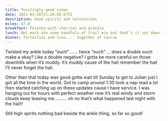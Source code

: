 ```yaml
---
title: Twistingly good views
date: 2021-03-26T21:24:05.675Z
description: Good spirits and salutations
miles: 47.8
breakfast: Polenta with cherries and granola 
lunch: Not much ate some handfuls of trail mix but that’s it sat down to eat but wasn’t hungry 
dinner: Tortellini and tuna.... together of course
---
```

Twisted my ankle today “ouch” ...... twice “ouch” ... does a double ouch make a okay? Like a double negative? I gotta be more careful on those downhills when it’s muddy. It’s muddy cause of the hail remember the hail I’ll never forget the hail.

Other than that today was good gotta wait till Sunday to get to Julian just I got all the time in the world. Got to camp around 1:30 took a nap read a lot then started catching up on these updates cause I have service. I was hanging out for hours with perfect weather now it’s real windy and storm clouds keep teasing me.......... oh no that’s what happened last night with the hail!! 

Still high spirits nothing bad beside the ankle thing, so far so good!